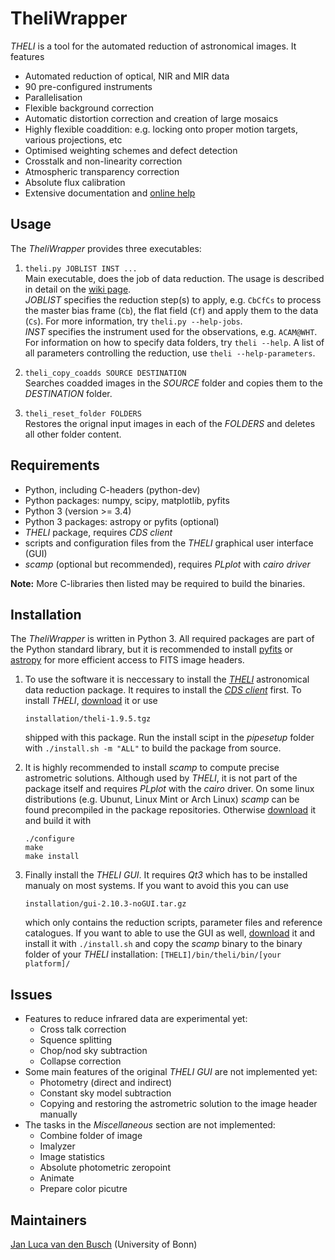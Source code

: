 TheliWrapper
============

*THELI* is a tool for the automated reduction of astronomical images. It
features

* Automated reduction of optical, NIR and MIR data
* 90 pre-configured instruments
* Parallelisation
* Flexible background correction
* Automatic distortion correction and creation of large mosaics
* Highly flexible coaddition: e.g. locking onto proper motion targets, various
  projections, etc
* Optimised weighting schemes and defect detection
* Crosstalk and non-linearity correction
* Atmospheric transparency correction
* Absolute flux calibration
* Extensive documentation and
  [online help](https://www.astro.uni-bonn.de/theli/gui/index.html)


Usage
-----

The *TheliWrapper* provides three executables:

1)  `theli.py JOBLIST INST ...`  
    Main executable, does the job of data reduction. The usage is described
    in detail on the [wiki page](https://github.com/jlvdb/TheliTools/wiki).  
    *JOBLIST* specifies the reduction step(s) to apply, e.g. `CbCfCs` to
    process the master bias frame (`Cb`), the flat field (`Cf`) and apply them
    to the data (`Cs`). For more information, try `theli.py --help-jobs`.  
    *INST* specifies the instrument used for the observations, e.g.
    `ACAM@WHT`.  
    For information on how to specify data folders, try `theli --help`. A list
    of all parameters controlling the reduction, use `theli --help-parameters`.

2)  `theli_copy_coadds SOURCE DESTINATION`  
    Searches coadded images in the *SOURCE* folder and copies them to the
    *DESTINATION* folder.

3)  `theli_reset_folder FOLDERS`  
    Restores the orignal input images in each of the *FOLDERS* and deletes all
    other folder content.


Requirements
------------

* Python, including C-headers (python-dev)
* Python packages: numpy, scipy, matplotlib, pyfits
* Python 3 (version >= 3.4)
* Python 3 packages: astropy or pyfits (optional)
* *THELI* package, requires *CDS client*
* scripts and configuration files from the *THELI* graphical user interface
  (GUI)
* *scamp* (optional but recommended), requires *PLplot* with *cairo driver*

**Note:** More C-libraries then listed may be required to build the binaries.


Installation
------------

The *TheliWrapper* is written in Python 3. All required packages are part of
the Python standard library, but it is recommended to install
[pyfits](https://pythonhosted.org/pyfits/) or
[astropy](http://docs.astropy.org/en/stable/) for more efficient access to FITS
image headers.

1)  To use the software it is neccessary to install the
    [*THELI*](https://www.astro.uni-bonn.de/theli/) astronomical data reduction
    package. It requires to install the
    [*CDS client*](http://cdsarc.u-strasbg.fr/doc/cdsclient.html) first.
    To install *THELI*,
    [download](https://www.astro.uni-bonn.de/theli/gui/download.html) it or use

        installation/theli-1.9.5.tgz

    shipped with this package. Run the install scipt in the *pipesetup* folder
    with `./install.sh -m "ALL"` to build the package from source.

2)  It is highly recommended to install *scamp* to compute precise astrometric
    solutions. Although used by *THELI*, it is not part of the package itself
    and requires *PLplot* with the *cairo* driver. On some linux distributions
    (e.g. Ubunut, Linux Mint or Arch Linux) *scamp* can be found precompiled in
    the package repositories. Otherwise
    [download](https://www.astromatic.net/software/scamp) it and build it with

        ./configure
        make
        make install

3)  Finally install the *THELI GUI*. It requires *Qt3* which has to be
    installed manualy on most systems. If you want to avoid this you can use

        installation/gui-2.10.3-noGUI.tar.gz

    which only contains the reduction scripts, parameter files and reference
    catalogues. If you want to able to use the GUI as well,
    [download](https://www.astro.uni-bonn.de/theli/gui/download.html) it and
    install it with `./install.sh` and copy the *scamp* binary to the binary
    folder of your *THELI* installation:
    `[THELI]/bin/theli/bin/[your platform]/`


Issues
------

* Features to reduce infrared data are experimental yet:
    * Cross talk correction
    * Squence splitting
    * Chop/nod sky subtraction
    * Collapse correction
* Some main features of the original *THELI GUI* are not implemented yet:
    * Photometry (direct and indirect)
    * Constant sky model subtraction
    * Copying and restoring the astrometric solution to the image header
      manually
* The tasks in the *Miscellaneous* section are not implemented:
    * Combine folder of image
    * Imalyzer
    * Image statistics
    * Absolute photometric zeropoint
    * Animate
    * Prepare color picutre


Maintainers
-----------

[Jan Luca van den Busch](https://github.com/jlvdb) (University of Bonn)
